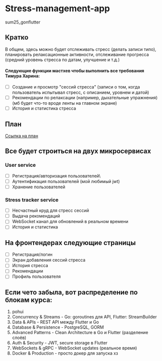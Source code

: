 # Stress-management-app
sum25_gonflutter

## Кратко
В общем, здесь можно будет отслеживать стресс (делать записи типо), планировать релаксационные активности, отслеживание прогресса (средний уровень стресса по датам, улучшение и т.д.)
#### Следующие функции мастхев чтобы выполнить все требования Тимура Харина:
- [ ] Создание и просмотр "сессий стресса" (записи о том, когда пользователь испытывал стресс, с описанием, уровнем и датой)
- [ ] Рекомендации по релаксации (например, дыхательные упражнения) (мб будет что-то вроде ленты на главном экране)
- [ ] История и статистика стресса

## План
[Ссылка на план](https://github.com/slickip/Stress-management-app/blob/main/docs/plan_kapkan.md)
## Все будет строиться на двух микросервисах
### User service
- [ ] Регистрация/авторизация пользователей\
- [ ] Аутентификация пользователей (мой любимый jwt)
- [ ] Хранение пользователей

### Stress tracker service
- [ ] Несчастный круд для стресс сессий
- [ ] Выдача рекомендаций
- [ ] WebSocket канал для обновлений в реальном времени
- [ ] История и статистика

## На фронтендерах следующие страницы
- [ ] Регистрация/логин
- [ ] Экран добавления сессий стресса
- [ ] История стресса
- [ ] Рекомендации 
- [ ] Профиль пользователя

## Если чето забыла, вот распределение по блокам курса:
1. pohui
2. Concurrency & Streams - Go: goroutines для API, Flutter: StreamBuilder
3. Data & APIs - REST API между Flutter и Go
4. Database & Persistence - PostgreSQL, GORM
5. Advanced Patterns - Clean Architecture в Go и Flutter (разделение слоёв)
6. Auth & Security - JWT, secure storage в Flutter
7. WebSockets & gRPC - WebSocket updates (реальное время)
8. Docker & Production - просто докер для запуска хз

   
